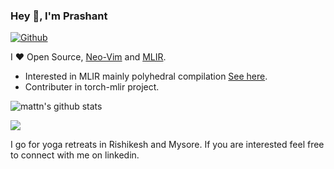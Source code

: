 ### Hey 👋, I'm Prashant

[![Github](https://img.shields.io/github/followers/pashu123?label=Follow&style=social)](https://github.com/pashu123)

I ❤ Open Source, [Neo-Vim](https://neovim.io/) and [MLIR](https://mlir.llvm.org/).

* Interested in MLIR mainly polyhedral compilation [See here](https://grosser.science/FPL). 
* Contributer in torch-mlir project.

![mattn's github stats](https://github-readme-stats.vercel.app/api?username=pashu123&show_icons=true&count_private=true&line_height=40)

<a href=#><img src="contributions.svg"></a>

I go for yoga retreats in Rishikesh and Mysore. If you are interested feel free to connect with me on linkedin.
